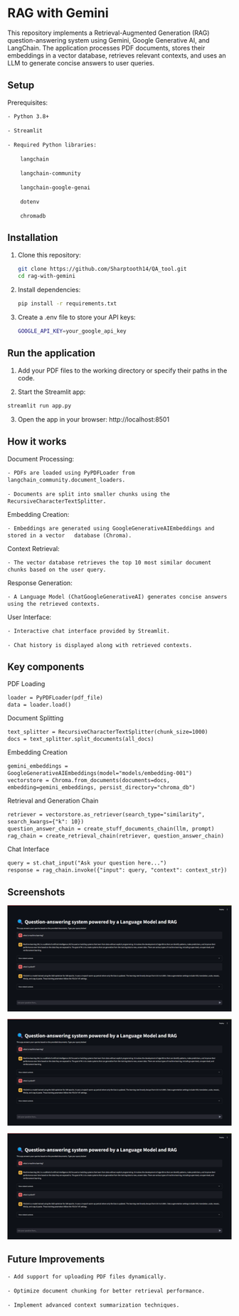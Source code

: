 
# RAG with Gemini
This repository implements a Retrieval-Augmented Generation (RAG) question-answering system using Gemini, Google Generative AI, and LangChain. The application processes PDF documents, stores their embeddings in a vector database, retrieves relevant contexts, and uses an LLM to generate concise answers to user queries.

## Setup

Prerequisites:

    - Python 3.8+

    - Streamlit

    - Required Python libraries:

        langchain

        langchain-community

        langchain-google-genai

        dotenv

        chromadb
## Installation

1. Clone this repository:
    ```bash
    git clone https://github.com/Sharptooth14/QA_tool.git
    cd rag-with-gemini
    ```
    
2. Install dependencies:
    ```bash
    pip install -r requirements.txt
    ```

3. Create a .env file to store your API keys:
    ```bash
    GOOGLE_API_KEY=your_google_api_key
    ```
## Run the application

1. Add your PDF files to the working directory or specify their paths in the code.

2. Start the Streamlit app:
  ```bash
  streamlit run app.py
  ```

3. Open the app in your browser: http://localhost:8501
  

## How it works

Document Processing:

    - PDFs are loaded using PyPDFLoader from langchain_community.document_loaders.

    - Documents are split into smaller chunks using the RecursiveCharacterTextSplitter.

Embedding Creation:

    - Embeddings are generated using GoogleGenerativeAIEmbeddings and stored in a vector   database (Chroma).

Context Retrieval:

    - The vector database retrieves the top 10 most similar document chunks based on the user query.

Response Generation:

    - A Language Model (ChatGoogleGenerativeAI) generates concise answers using the retrieved contexts.

User Interface:

    - Interactive chat interface provided by Streamlit.

    - Chat history is displayed along with retrieved contexts.


## Key components

PDF Loading
```
loader = PyPDFLoader(pdf_file)
data = loader.load()
```

Document Splitting
```
text_splitter = RecursiveCharacterTextSplitter(chunk_size=1000)
docs = text_splitter.split_documents(all_docs)
```

Embedding Creation
```
gemini_embeddings = GoogleGenerativeAIEmbeddings(model="models/embedding-001")
vectorstore = Chroma.from_documents(documents=docs, embedding=gemini_embeddings, persist_directory="chroma_db")
```

Retrieval and Generation Chain
```
retriever = vectorstore.as_retriever(search_type="similarity", search_kwargs={"k": 10})
question_answer_chain = create_stuff_documents_chain(llm, prompt)
rag_chain = create_retrieval_chain(retriever, question_answer_chain)
```
Chat Interface
```
query = st.chat_input("Ask your question here...")
response = rag_chain.invoke({"input": query, "context": context_str})
```

## Screenshots

![App Screenshot](https://github.com/Sharptooth14/QA_tool/blob/main/Screenshot%202024-12-25%20220328.png)

![App Screenshot](https://github.com/Sharptooth14/QA_tool/blob/main/Screenshot%202024-12-25%20220328.png)

![App Screenshot](https://github.com/Sharptooth14/QA_tool/blob/main/Screenshot%202024-12-25%20220328.png)


## Future Improvements

    - Add support for uploading PDF files dynamically.

    - Optimize document chunking for better retrieval performance.

    - Implement advanced context summarization techniques.
